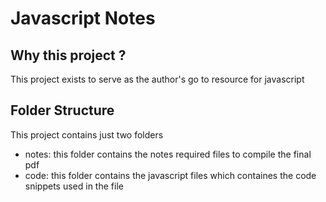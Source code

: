 # Javascript Notes

## Why this project ?

This project exists to serve as the author's go to resource for javascript

## Folder Structure

This project contains just two folders
- notes: this folder contains the notes required files to compile the final pdf
- code: this folder contains the javascript files which containes the code snippets used in the file
